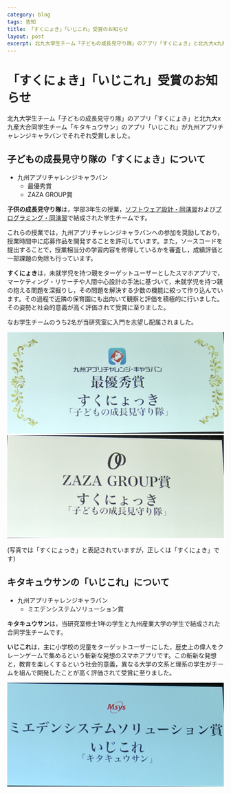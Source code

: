 ```yaml
---
category: blog
tags: 告知
title: 「すくにょき」「いじこれ」受賞のお知らせ
layout: post
excerpt: 北九大学生チーム「子どもの成長見守り隊」のアプリ「すくにょき」と北九大x九産大合同学生チーム「キタキュウサン」が九州アプリチャレンジキャラバンでそれぞれ受賞しました。
---
```

# 「すくにょき」「いじこれ」受賞のお知らせ

北九大学生チーム「子どもの成長見守り隊」のアプリ「すくにょき」と北九大x九産大合同学生チーム「キタキュウサン」のアプリ「いじこれ」が九州アプリチャレンジキャラバンでそれぞれ受賞しました。

## 子どもの成長見守り隊の「すくにょき」について

* 九州アプリチャレンジキャラバン
	* 最優秀賞
	* ZAZA GROUP賞

**子供の成長見守り隊**は，学部3年生の授業，[ソフトウェア設計・同演習](/courses/SoftwareDesign.html)および[プログラミング・同演習](/courses/ProgrammingExercises.html)で結成された学生チームです。

これらの授業では，九州アプリチャレンジキャラバンへの参加を奨励しており，授業時間中に応募作品を開発することを許可しています。また，ソースコードを提出することで，授業相当分の学習内容を修得しているかを審査し，成績評価と一部課題の免除も行っています。

**すくにょき**は，未就学児を持つ親をターゲットユーザーとしたスマホアプリで，マーケティング・リサーチや人間中心設計の手法に基づいて，未就学児を持つ親の抱える問題を深掘りし，その問題を解決する少数の機能に絞って作り込んでいます。その過程で近隣の保育園にも出向いて観察と評価を積極的に行いました。その姿勢と社会的意義が高く評価されて受賞に至りました。

なお学生チームのうち2名が当研究室に入門を志望し配属されました。

![すくにょき 最優秀賞](/assets/images/Sukunyoki-BestAward.jpg)
![すくにょき ZAZA GROUP 賞](/assets/images/Sukunyoki-ZAZAGROUP.jpg)

(写真では「すくにょっき」と表記されていますが，正しくは「すくにょき」です)

## キタキュウサンの「いじこれ」について

* 九州アプリチャレンジキャラバン
	* ミエデンシステムソリューション賞

**キタキュウサン**は，当研究室修士1年の学生と九州産業大学の学生で結成された合同学生チームです。

**いじこれ**は，主に小学校の児童をターゲットユーザーにした，歴史上の偉人をクレーンゲームで集めるという斬新な発想のスマホアプリです。この斬新な発想と，教育を楽しくするという社会的意義，異なる大学の文系と理系の学生がチームを組んで開発したことが高く評価されて受賞に至りました。

![いじこれ ミエデンシステムソリューション賞](/assets/images/Ijikore-Mieden.jpg)

